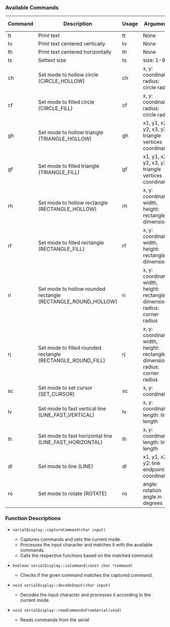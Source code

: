 ### Available Commands

| Command | Description | Usage | Arguments | Example | Adafruit GFX | espi |
|---------|-------------|-------|-----------|---------|--------------|------|
| tt      | Print text | tt | None | ttHello World! | Yes | Yes |
| tv      | Print text centered vertically | tv | None | tvHello World! | Yes | Yes |
| th      | Print text centered horizontally | th | None | thHelloWorld | Yes | Yes |
| ts      | Settext size | ts<size> | size: 1-9 | ts3 | Yes | Yes |
| ch      | Set mode to hollow circle (CIRCLE_HOLLOW) | ch<x><y><radius> | x, y: coordinates; radius: circle radius | ch50,50,30 | Yes | Yes |
| cf      | Set mode to filled circle (CIRCLE_FILL) | cf<x><y><radius> | x, y: coordinates; radius: circle radius | cf50,50,30 | Yes | Yes |
| gh      | Set mode to hollow triangle (TRIANGLE_HOLLOW) | gh<x1><y1><x2><y2><x3><y3> | x1, y1, x2, y2, x3, y3: triangle vertices coordinates | gh10,10,20,20,30,10 | Yes | Yes |
| gf      | Set mode to filled triangle (TRIANGLE_FILL) | gf<x1><y1><x2><y2><x3><y3> | x1, y1, x2, y2, x3, y3: triangle vertices coordinates | gf10,10,20,20,30,10 | Yes | Yes |
| rh      | Set mode to hollow rectangle (RECTANGLE_HOLLOW) | rh<x><y><width><height> | x, y: coordinates; width, height: rectangle dimensions | rh20,20,40,30 | Yes | Yes |
| rf      | Set mode to filled rectangle (RECTANGLE_FILL) | rf<x><y><width><height> | x, y: coordinates; width, height: rectangle dimensions | rf20,20,40,30 | Yes | Yes |
| ri      | Set mode to hollow rounded rectangle (RECTANGLE_ROUND_HOLLOW) | ri<x><y><width><height><radius> | x, y: coordinates; width, height: rectangle dimensions; radius: corner radius | ri20,20,40,30,5 | Yes | Yes |
| rj      | Set mode to filled rounded rectangle (RECTANGLE_ROUND_FILL) | rj<x><y><width><height><radius> | x, y: coordinates; width, height: rectangle dimensions; radius: corner radius | rj20,20,40,30,5 | Yes | Yes |
| sc      | Set mode to set cursor (SET_CURSOR) | sc<x><y> | x, y: coordinates | sc10,20 | Yes | Yes |
| lv      | Set mode to fast vertical line (LINE_FAST_VERTICAL) | lv<x><y><length> | x, y: coordinates; length: line length | lv50,50,20 | Yes | Yes |
| lh      | Set mode to fast horizontal line (LINE_FAST_HORIZONTAL) | lh<x><y><length> | x, y: coordinates; length: line length | lh50,50,20 | Yes | Yes |
| dl  | Set mode to line (LINE) | dl<x1><y1><x2><y2> | x1, y1, x2, y2: line endpoints coordinates | dl10,10,50,50 | Yes | Yes |
| ro | Set mode to rotate (ROTATE) | ro<angle> | angle: rotation angle in degrees | ro90 | Yes | No |
   

### Function Descriptions

- `serialDisplay::captureCommand(char input)`
  - Captures commands and sets the current mode.
  - Processes the input character and matches it with the available commands.
  - Calls the respective functions based on the matched command.

- `boolean serialDisplay::isCommand(const char *command)`
  - Checks if the given command matches the captured command.

- `void serialDisplay::decodeInput(char input)`
  - Decodes the input character and processes it according to the current mode.

- `void serialDisplay::readCommandsFromSerial(void)`
  - Reads commands from the serial
